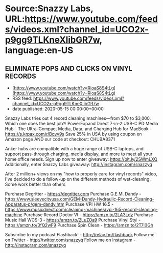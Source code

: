 # Source:Snazzy Labs, URL:https://www.youtube.com/feeds/videos.xml?channel_id=UCO2x-p9gg9TLKneXlibGR7w, language:en-US

## ELIMINATE POPS AND CLICKS ON VINYL RECORDS
 - [https://www.youtube.com/watch?v=RIoaS8S4tLg](https://www.youtube.com/watch?v=RIoaS8S4tLg)
 - RSS feed: https://www.youtube.com/feeds/videos.xml?channel_id=UCO2x-p9gg9TLKneXlibGR7w
 - date published: 2020-05-15 00:00:00+00:00

Snazzy Labs tries out 4 record cleaning machines—from $70 to $3,000. Which one does the best job?!
PowerExpand Direct 7-in-2 USB-C PD Media Hub - The Ultra-Compact Media, Data, and Charging Hub for MacBook - https://s.krpax.com/r/Bovv9s
Save 25% in USA by using coupon on Amazon page AND our code at checkout: CHUBA8371

Anker hubs are compatible with a huge range of USB-C laptops, and support pass-through charging, media display, and more to meet all your home office needs. Sign up now to enter giveaway: https://bit.ly/2SWmLXQ
Additionally, enter Snazzy Labs giveaway: http://instagram.com/snazzyq

After 2 million+ views on my "how to properly care for vinyl records" video, I've decided to do a follow-up on the different methods of wet-cleaning. Some work better than others. 

Purchase Degritter - https://degritter.com
Purchase G.E.M. Dandy - https://www.sleevecityusa.com/GEM-Dandy-Hydraulic-Record-Cleaning-Apparatus-p/gem-dandy.htm
Purchase VPI HW 16.5 - https://www.musicdirect.com/cleaning-machines/vpi-165-record-cleaning-machine
Purchase Record Doctor VI - https://amzn.to/2LA3Ldz
Purchase Music Hall WCS-3 - https://amzn.to/2LuZOa9
Purchase Vinyl Styl - https://amzn.to/3fQ2wF9
Purchase Spin Clean - https://amzn.to/2T7I0Gh

Subscribe to my podcast Flashback! - http://relay.fm/flashback
Follow me on Twitter - http://twitter.com/snazzyq
Follow me on Instagram - http://instagram.com/snazzyq

